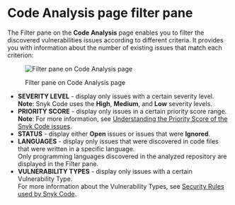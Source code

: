 # Code Analysis page filter pane

The Filter pane on the **Code Analysis** page enables you to filter the discovered vulnerabilities issues according to different criteria. It provides you with information about the number of existing issues that match each criterion:

<figure><img src="../../../../.gitbook/assets/Snyk Code - Main UI Features - Filter.png" alt="Filter pane on Code Analysis page"><figcaption><p>Filter pane on Code Analysis page</p></figcaption></figure>

* **SEVERITY LEVEL** - display only issues with a certain severity level.\
  **Note**: Snyk Code uses the **High**, **Medium**, and **Low** severity levels.
* **PRIORITY SCORE** - display only issues in a certain priority score range.\
  **Note**: For more information, see [Understanding the Priority Score of the Snyk Code issues](../understanding-the-priority-score-of-snyk-code-issues.md).
* **STATUS** - display either **Open** issues or issues that were **Ignored**.
* **LANGUAGES** - display only issues that were discovered in code files that were written in a specific language.\
  Only programming languages discovered in the analyzed repository are displayed in the Filter pane.
* **VULNERABILITY TYPES** - display only issues with a certain Vulnerability Type.\
  For more information about the Vulnerability Types, see [Security Rules used by Snyk Code](broken-reference).
